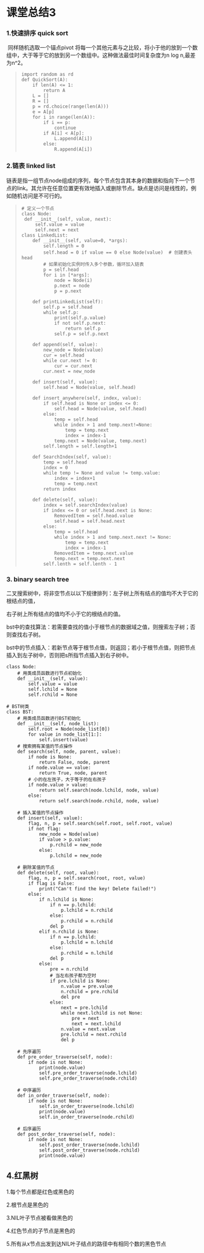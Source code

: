# 课堂总结3

### 1.快速排序 quick sort

​		同样随机选取一个锚点pivot 将每一个其他元素与之比较，将小于他的放到一个数组中，大于等于它的放到另一个数组中。这种做法最佳时间复杂度为n log n,最差为n^2。

> ```
> import random as rd
> def QuickSort(A):
>     if len(A) <= 1:
>         return A
>     L = []
>     R = []
>     p = rd.choice(range(len(A)))
>     e = A[p]
>     for i in range(len(A)):
>         if i == p:
>             continue
>         if A[i] < A[p]:
>             L.append(A[i])
>         else:
>             R.append(A[i])
> ```

### 2.链表 linked list

​		链表是指一组节点node组成的序列，每个节点包含其本身的数据和指向下一个节点的link。其允许在任意位置更有效地插入或删除节点。缺点是访问是线性的，例如随机访问是不可行的。

> ```
> # 定义一个节点
> class Node:
>  def __init__(self, value, next):
>      self.value = value
>      self.next = next
> class LinkedList:
>     def __init__(self, value=0, *args):
>         self.length = 0
>         self.head = 0 if value == 0 else Node(value)  # 创建表头head
>         # 如果初始化实例时传入多个参数，循环加入链表
>         p = self.head
>         for i in [*args]:
>             node = Node(i)
>             p.next = node
>             p = p.next
> 
>     def printLinkedList(self):
>         self.p = self.head
>         while self.p:
>             print(self.p.value)
>             if not self.p.next:
>                 return self.p
>             self.p = self.p.next
> 
>     def append(self, value):
>         new_node = Node(value)
>         cur = self.head
>         while cur.next != 0:
>             cur = cur.next
>         cur.next = new_node
> 
>     def insert(self, value):
>         self.head = Node(value, self.head)
> 
>     def insert_anywhere(self, index, value):
>         if self.head is None or index <= 0:
>             self.head = Node(value, self.head)
>         else:
>             temp = self.head
>             while index > 1 and temp.next!=None:
>                 temp = temp.next
>                 index = index-1
>             temp.next = Node(value, temp.next)
>         self.length = self.length+1
> 
>     def SearchIndex(self, value):
>         temp = self.head
>         index = 0
>         while temp != None and value != temp.value:
>             index = index+1
>             temp = temp.next
>         return index
> 
>     def delete(self, value):
>         index = self.searchIndex(value)
>         if index <= 0 or self.head.next is None:
>             RemovedItem = self.head.value
>             self.head = self.head.next
>         else:
>             temp = self.head
>             while index > 1 and temp.next.next != None:
>                 temp = temp.next
>                 index = index-1
>             RemovedItem = temp.next.value
>             temp.next = temp.next.next
>         self.lenth = self.lenth - 1
> ```

### 3. binary search tree 

​		二叉搜索树中，将非空节点以以下规律排列：左子树上所有结点的值均不大于它的根结点的值，

右子树上所有结点的值均不小于它的根结点的值。

​		bst中的查找算法：若需要查找的值小于根节点的数据域之值，则搜索左子树；否则查找右子树。

​		bst中的节点插入：若新节点等于根节点值，则返回；若小于根节点值，则把节点插入到左子树中，否则把s所指节点插入到右子树中。

```
class Node:
    # 用类成员函数进行节点初始化
    def __init__(self, value):
        self.value = value
        self.lchild = None
        self.rchild = None

# BST树类
class BST:
    # 用类成员函数进行BST初始化
    def __init__(self, node_list):
        self.root = Node(node_list[0])
        for value in node_list[1:]:
            self.insert(value)
    # 搜索拥有某值的节点操作
    def search(self, node, parent, value):
        if node is None:
            return False, node, parent
        if node.value == value:
            return True, node, parent
        # 小的在左孩子，大于等于的在右孩子
        if node.value > value:
            return self.search(node.lchild, node, value)
        else:
            return self.search(node.rchild, node, value)

    # 插入某值的节点操作
    def insert(self, value):
        flag, n, p = self.search(self.root, self.root, value)
        if not flag:
            new_node = Node(value)
            if value > p.value:
                p.rchild = new_node
            else:
                p.lchild = new_node

    # 删除某值的节点
    def delete(self, root, value):
        flag, n, p = self.search(root, root, value)
        if flag is False:
            print("Can't find the key! Delete failed!")
        else:
            if n.lchild is None:
                if n == p.lchild:
                    p.lchild = n.rchild
                else:
                    p.rchild = n.rchild
                del p
            elif n.rchild is None:
                if n == p.lchild:
                    p.lchild = n.lchild
                else:
                    p.rchild = n.lchild
                del p
            else:
                pre = n.rchild
                # 当左右孩子都为空时
                if pre.lchild is None:
                    n.value = pre.value
                    n.rchild = pre.rchild
                    del pre
                else:
                    next = pre.lchild
                    while next.lchild is not None:
                        pre = next
                        next = next.lchild
                    n.value = next.value
                    pre.lchild = next.rchild
                    del p

    # 先序遍历
    def pre_order_traverse(self, node):
        if node is not None:
            print(node.value)
            self.pre_order_traverse(node.lchild)
            self.pre_order_traverse(node.rchild)

    # 中序遍历
    def in_order_traverse(self, node):
        if node is not None:
            self.in_order_traverse(node.lchild)
            print(node.value)
            self.in_order_traverse(node.rchild)

    # 后序遍历
    def post_order_traverse(self, node):
        if node is not None:
            self.post_order_traverse(node.lchild)
            self.post_order_traverse(node.rchild)
            print(node.value)
```

## 4.红黑树

1.每个节点都是红色或黑色的 

2.根节点是黑色的 

3.NIL叶子节点被看做黑色的 

4.红色节点的子节点是黑色的 

5.所有从x节点出发到达NIL叶子结点的路径中有相同个数的黑色节点

